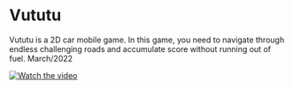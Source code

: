 # Vututu
 Vututu is a 2D car mobile game. In this game, you need to navigate through endless challenging roads and accumulate score without running out of fuel. March/2022


[![Watch the video](https://i.imgur.com/vKb2F1B.png)](https://www.youtube.com/shorts/uZd1CvYA1us)
